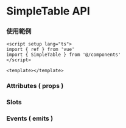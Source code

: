 # SimpleTable API

### 使用範例

```vue
<script setup lang="ts">
import { ref } from 'vue'
import { SimpleTable } from '@/components'
</script>

<template></template>
```

### Attributes ( props )

### Slots

### Events ( emits )
